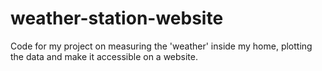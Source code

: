# weather-station-website

Code for my project on measuring the 'weather' inside my home, plotting the data and make it accessible on a website.
